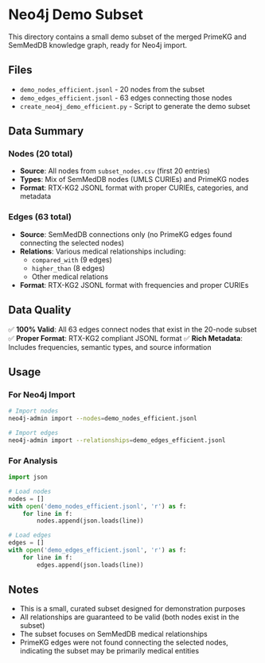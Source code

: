 # Neo4j Demo Subset

This directory contains a small demo subset of the merged PrimeKG and SemMedDB knowledge graph, ready for Neo4j import.

## Files

- `demo_nodes_efficient.jsonl` - 20 nodes from the subset
- `demo_edges_efficient.jsonl` - 63 edges connecting those nodes
- `create_neo4j_demo_efficient.py` - Script to generate the demo subset

## Data Summary

### Nodes (20 total)
- **Source**: All nodes from `subset_nodes.csv` (first 20 entries)
- **Types**: Mix of SemMedDB nodes (UMLS CURIEs) and PrimeKG nodes
- **Format**: RTX-KG2 JSONL format with proper CURIEs, categories, and metadata

### Edges (63 total)
- **Source**: SemMedDB connections only (no PrimeKG edges found connecting the selected nodes)
- **Relations**: Various medical relationships including:
  - `compared_with` (9 edges)
  - `higher_than` (8 edges)
  - Other medical relations
- **Format**: RTX-KG2 JSONL format with frequencies and proper CURIEs

## Data Quality

✅ **100% Valid**: All 63 edges connect nodes that exist in the 20-node subset
✅ **Proper Format**: RTX-KG2 compliant JSONL format
✅ **Rich Metadata**: Includes frequencies, semantic types, and source information

## Usage

### For Neo4j Import
```bash
# Import nodes
neo4j-admin import --nodes=demo_nodes_efficient.jsonl

# Import edges  
neo4j-admin import --relationships=demo_edges_efficient.jsonl
```

### For Analysis
```python
import json

# Load nodes
nodes = []
with open('demo_nodes_efficient.jsonl', 'r') as f:
    for line in f:
        nodes.append(json.loads(line))

# Load edges
edges = []
with open('demo_edges_efficient.jsonl', 'r') as f:
    for line in f:
        edges.append(json.loads(line))
```

## Notes

- This is a small, curated subset designed for demonstration purposes
- All relationships are guaranteed to be valid (both nodes exist in the subset)
- The subset focuses on SemMedDB medical relationships
- PrimeKG edges were not found connecting the selected nodes, indicating the subset may be primarily medical entities

